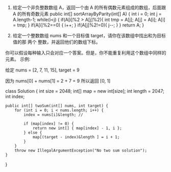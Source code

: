﻿1. 给定一个非负整数数组 A，返回一个由 A 的所有偶数元素组成的数组，后面跟 A 的所有奇数元素
public int[] sortArrayByParity(int[] A) {
	int i = 0;
	int j = A.length-1;
	while(i<j) {
		if(A[i]%2 > A[j]%2){
			int tmp = A[j];
			A[j] = A[i];
			A[i] = tmp;
		}
		if(A[i]%2==0) {
			i++;
		}
		if(A[j]%2!=0){
			j--;
		}
	}
	return A;
}

2. 给定一个整数数组 nums 和一个目标值 target，请你在该数组中找出和为目标值的那 两个 整数，并返回他们的数组下标。

你可以假设每种输入只会对应一个答案。但是，你不能重复利用这个数组中同样的元素。
示例:

给定 nums = [2, 7, 11, 15], target = 9

因为 nums[0] + nums[1] = 2 + 7 = 9
所以返回 [0, 1]


class Solution {
   int size = 2048;
	int[] map = new int[size];
	int length = 2047;
	int index;
    
    public int[] twoSum(int[] nums, int target) {
    	for (int i = 0; i < nums.length; i++) {
			index = nums[i]&length; //

			if (map[index] != 0) {
				return new int[] { map[index] - 1, i };
			} else {
				map[(target - index)&length ] = i + 1;
			}
		}
		throw new IllegalArgumentException("No two sum solution");
    }
}